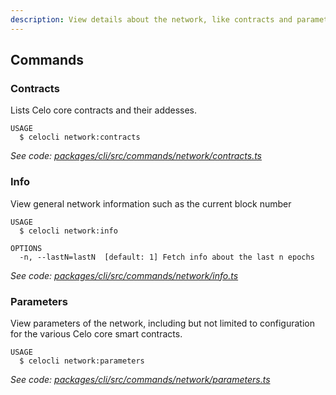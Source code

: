 ```yaml
---
description: View details about the network, like contracts and parameters
---
```


## Commands

### Contracts

Lists Celo core contracts and their addesses.

```
USAGE
  $ celocli network:contracts
```

_See code: [packages/cli/src/commands/network/contracts.ts](https://github.com/celo-org/celo-monorepo/tree/master/packages/cli/src/commands/network/contracts.ts)_

### Info

View general network information such as the current block number

```
USAGE
  $ celocli network:info

OPTIONS
  -n, --lastN=lastN  [default: 1] Fetch info about the last n epochs
```

_See code: [packages/cli/src/commands/network/info.ts](https://github.com/celo-org/celo-monorepo/tree/master/packages/cli/src/commands/network/info.ts)_

### Parameters

View parameters of the network, including but not limited to configuration for the various Celo core smart contracts.

```
USAGE
  $ celocli network:parameters
```

_See code: [packages/cli/src/commands/network/parameters.ts](https://github.com/celo-org/celo-monorepo/tree/master/packages/cli/src/commands/network/parameters.ts)_
